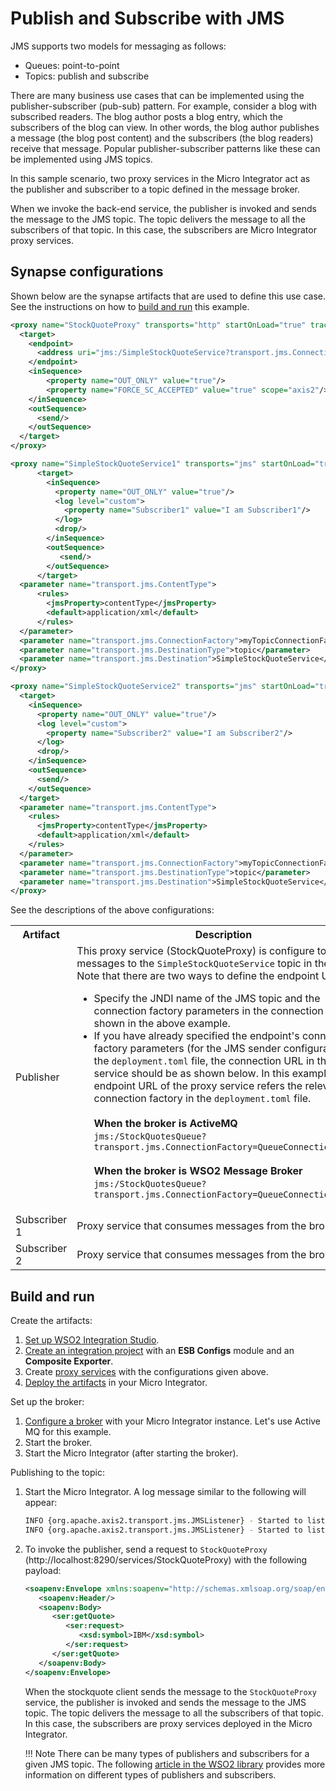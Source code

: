 # Publish and Subscribe with JMS

JMS supports two models for messaging as follows:

- Queues: point-to-point
- Topics: publish and subscribe  

There are many business use cases that can be implemented using the publisher-subscriber (pub-sub) pattern. For example, consider a blog with subscribed readers. The blog author posts a blog entry, which the subscribers of the blog can view. In other words, the blog author publishes a message (the blog post content) and the subscribers (the blog readers) receive that message. Popular publisher-subscriber patterns like these can be implemented using JMS topics.

In this sample scenario, two proxy services in the Micro Integrator act as the publisher and subscriber to a topic defined in the message broker. 

When we invoke the back-end service, the publisher is invoked and sends the message to the JMS topic. The topic delivers the message to all the subscribers of that topic. In this case, the subscribers are Micro Integrator proxy services.

## Synapse configurations

Shown below are the synapse artifacts that are used to define this use case. See the instructions on how to [build and run](#build-and-run) this example.

```xml tab="Proxy Service (Publisher)"
<proxy name="StockQuoteProxy" transports="http" startOnLoad="true" trace="disable" xmlns="http://ws.apache.org/ns/synapse">
  <target>
    <endpoint>
      <address uri="jms:/SimpleStockQuoteService?transport.jms.ConnectionFactoryJNDIName=TopicConnectionFactory&amp;java.naming.factory.initial=org.apache.activemq.jndi.ActiveMQInitialContextFactory&amp;java.naming.provider.url=tcp://localhost:61616&amp;transport.jms.DestinationType=topic"/>
    </endpoint>
    <inSequence>
        <property name="OUT_ONLY" value="true"/>
        <property name="FORCE_SC_ACCEPTED" value="true" scope="axis2"/>
    </inSequence>
    <outSequence>
      <send/>
    </outSequence>
  </target>
</proxy>

```

```xml tab="Proxy Service (Subscriber 1)"
<proxy name="SimpleStockQuoteService1" transports="jms" startOnLoad="true" trace="disable" xmlns="http://ws.apache.org/ns/synapse">
      <target>
        <inSequence>
          <property name="OUT_ONLY" value="true"/>
          <log level="custom">
            <property name="Subscriber1" value="I am Subscriber1"/>
          </log>
          <drop/>
        </inSequence>
        <outSequence>
           <send/>
        </outSequence>
      </target>
  <parameter name="transport.jms.ContentType">
      <rules>
        <jmsProperty>contentType</jmsProperty>
        <default>application/xml</default>
      </rules>
  </parameter>
  <parameter name="transport.jms.ConnectionFactory">myTopicConnectionFactory</parameter>
  <parameter name="transport.jms.DestinationType">topic</parameter>
  <parameter name="transport.jms.Destination">SimpleStockQuoteService</parameter>
</proxy>
```

```xml tab="Proxy Service (Subscriber 2)"
<proxy name="SimpleStockQuoteService2" transports="jms" startOnLoad="true" trace="disable" xmlns="http://ws.apache.org/ns/synapse">
  <target>
    <inSequence>
      <property name="OUT_ONLY" value="true"/>
      <log level="custom">
        <property name="Subscriber2" value="I am Subscriber2"/>
      </log>
      <drop/>
    </inSequence>
    <outSequence>
      <send/>
    </outSequence>
  </target>
  <parameter name="transport.jms.ContentType">
    <rules>
      <jmsProperty>contentType</jmsProperty>
      <default>application/xml</default>
    </rules>
  </parameter>
  <parameter name="transport.jms.ConnectionFactory">myTopicConnectionFactory</parameter>
  <parameter name="transport.jms.DestinationType">topic</parameter>
  <parameter name="transport.jms.Destination">SimpleStockQuoteService</parameter>
</proxy>
```

See the descriptions of the above configurations:

<table>
  <tr>
    <th>Artifact</th>
    <th>Description</th>
  </tr>
  <tr>
    <td>Publisher</td>
    <td>
      This proxy service (StockQuoteProxy) is configure to publish messages to the <code>SimpleStockQuoteService</code> topic in the broker. Note that there are two ways to define the endpoint URL:
      <ul>
        <li>
          Specify the JNDI name of the JMS topic and the connection factory parameters in the connection URL as shown in the above example.
        </li>
        <li>
          If you have already specified the endpoint's connection factory parameters (for the JMS sender configuration) in the <code>deployment.toml</code> file, the connection URL in the proxy service should be as shown below. In this example, the endpoint URL of the proxy service refers the relevant connection factory in the <code>deployment.toml</code> file. </br></br>
          <b>When the broker is ActiveMQ</b></br>
          <code>jms:/StockQuotesQueue?transport.jms.ConnectionFactory=QueueConnectionFactory</code></br></br>
          <b>When the broker is WSO2 Message Broker</b></br>
          <code>jms:/StockQuotesQueue?transport.jms.ConnectionFactory=QueueConnectionFactory</code></br>
        </li>
      </ul>
    </td>
  </tr>
  <tr>
    <td>Subscriber 1</td>
    <td>Proxy service that consumes messages from the broker.</td>
  </tr>
  <tr>
    <td>Subscriber 2</td>
    <td>Proxy service that consumes messages from the broker.</td>
  </tr>
</table>

## Build and run

Create the artifacts:

1. [Set up WSO2 Integration Studio]({{base_path}}/integrate/develop/installing-wso2-integration-studio).
2. [Create an integration project]({{base_path}}/integrate/develop/create-integration-project) with an <b>ESB Configs</b> module and an <b>Composite Exporter</b>.
3. Create [proxy services]({{base_path}}/integrate/develop/creating-artifacts/creating-a-proxy-service) with the configurations given above.
4. [Deploy the artifacts]({{base_path}}/integrate/develop/deploy-artifacts) in your Micro Integrator.

Set up the broker:

1.  [Configure a broker]({{base_path}}/install-and-setup/setup/mi-setup/transport_configurations/configuring-transport#configuring-the-jms-transport) with your Micro Integrator instance. Let's use Active MQ for this example.
2.  Start the broker.
3.  Start the Micro Integrator (after starting the broker).

Publishing to the topic:

1. Start the Micro Integrator. A log message similar to the following will appear:
    ```bash
    INFO {org.apache.axis2.transport.jms.JMSListener} - Started to listen on destination : SimpleStockQuoteService of type topic for service SimpleStockQuoteService2
    INFO {org.apache.axis2.transport.jms.JMSListener} - Started to listen on destination : SimpleStockQuoteService of type topic for service SimpleStockQuoteService1
    ```
 
2. To invoke the publisher, send a request to `StockQuoteProxy` (http://localhost:8290/services/StockQuoteProxy) with the following payload:
    ```xml
    <soapenv:Envelope xmlns:soapenv="http://schemas.xmlsoap.org/soap/envelope/" xmlns:ser="http://services.samples" xmlns:xsd="http://services.samples/xsd">
       <soapenv:Header/>
       <soapenv:Body>
          <ser:getQuote>
             <ser:request>
                <xsd:symbol>IBM</xsd:symbol>
             </ser:request>
          </ser:getQuote>
       </soapenv:Body>
    </soapenv:Envelope>
    ```

    When the stockquote client sends the message to the `StockQuoteProxy` service, the publisher is invoked and sends the message to the JMS topic. The topic delivers the message to all the subscribers of that topic. In this case, the subscribers are proxy services deployed in the Micro Integrator.

    !!! Note
        There can be many types of publishers and subscribers for a given JMS topic. The following [article in the WSO2 library](http://wso2.org/library/articles/2011/12/wso2-esb-example-pubsub-soa) provides more information on different types of publishers and subscribers.